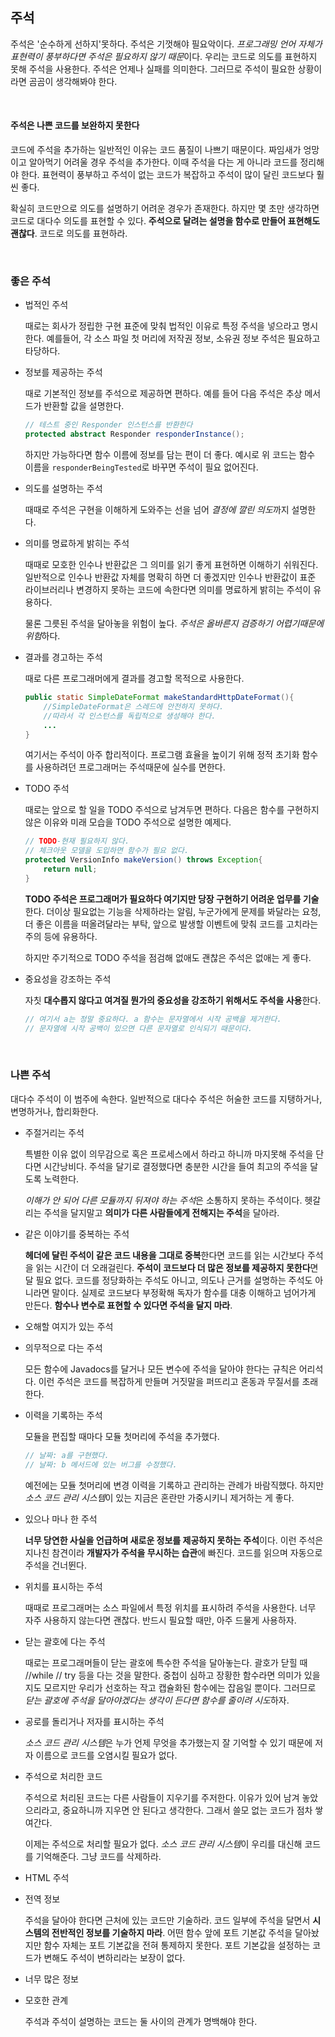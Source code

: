 ##  주석

주석은 '순수하게 선하지'못하다. 주석은 기껏해야 필요악이다. *프로그래밍 언어 자체가 표현력이 풍부하다면 주석은 필요하지 않기 때문*이다. 우리는 코드로 의도를 표현하지 못해 주석을 사용한다. 주석은 언제나 실패를 의미한다. 그러므로 주석이 필요한 상황이라면 곰곰이 생각해봐야 한다.

<br>

#### 주석은 나쁜 코드를 보완하지 못한다

코드에 주석을 추가하는 일반적인 이유는 코드 품질이 나쁘기 때문이다. 짜임새가 엉망이고 알아먹기 어려울 경우 주석을 추가한다. 이때 주석을 다는 게 아니라 코드를 정리해야 한다. 표현력이 풍부하고 주석이 없는 코드가 복잡하고 주석이 많이 달린 코드보다 훨씬 좋다.

확실히 코드만으로 의도를 설명하기 어려운 경우가 존재한다. 하지만 몇 초만 생각하면 코드로 대다수 의도를 표현할 수 있다. **주석으로 달려는 설명을 함수로 만들어 표현해도 괜찮다**. 코드로 의도를 표현하라.

<BR>

### 좋은 주석

- 법적인 주석

  때로는 회사가 정립한 구현 표준에 맞춰 법적인 이유로 특정 주석을 넣으라고 명시한다. 예를들어, 각 소스 파일 첫 머리에 저작권 정보, 소유권 정보 주석은 필요하고 타당하다.

- 정보를 제공하는 주석

  때로 기본적인 정보를 주석으로 제공하면 편하다. 예를 들어 다음 주석은 추상 메서드가 반환할 값을 설명한다.

  ```java
  // 테스트 중인 Responder 인스턴스를 반환한다
  protected abstract Responder responderInstance();
  ```

  하지만 가능하다면 함수 이름에 정보를 담는 편이 더 좋다. 예시로 위 코드는 함수 이름을 `responderBeingTested`로 바꾸면 주석이 필요 없어진다.

- 의도를 설명하는 주석

  때때로 주석은 구현을 이해하게 도와주는 선을 넘어 *결정에 깔린 의도*까지 설명한다.

- 의미를 명료하게 밝히는 주석

  때때로 모호한 인수나 반환값은 그 의미를 읽기 좋게 표현하면 이해하기 쉬워진다. 일반적으로 인수나 반환값 자체를 명확히 하면 더 좋겠지만 인수나 반환값이 표준 라이브러리나 변경하지 못하는 코드에 속한다면 의미를 명료하게 밝히는 주석이 유용하다.

  물론 그릇된 주석을 달아놓을 위험이 높다. *주석은 올바른지 검증하기 어렵기때문에 위험*하다.

- 결과를 경고하는 주석

  때로 다른 프로그래머에게 결과를 경고할 목적으로 사용한다. 

  ```java
  public static SimpleDateFormat makeStandardHttpDateFormat(){
      //SimpleDateFormat은 스레드에 안전하지 못하다.
      //따라서 각 인스턴스를 독립적으로 생성해야 한다.
      ...
  }
  ```

  여기서는 주석이 아주 합리적이다. 프로그램 효율을 높이기 위해 정적 초기화 함수를 사용하려던 프로그래머는 주석때문에 실수를 면한다.

- TODO 주석

  때로는 앞으로 할 일을 TODO 주석으로 남겨두면 편하다. 다음은 함수를 구현하지 않은 이유와 미래 모습을 TODO 주석으로 설명한 예제다.

  ```JAVA
  // TODO-현재 필요하지 않다.
  // 체크아웃 모델을 도입하면 함수가 필요 없다.
  protected VersionInfo makeVersion() throws Exception{
      return null;
  }
  ```

  **TODO 주석은 프로그래머가 필요하다 여기지만 당장 구현하기 어려운 업무를 기술**한다. 더이상 필요없는 기능을 삭제하라는 알림, 누군가에게 문제를 봐달라는 요청, 더 좋은 이름을 떠올려달라는 부탁, 앞으로 발생할 이벤트에 맞춰 코드를 고치라는 주의 등에 유용하다. 

  하지만 주기적으로 TODO 주석을 점검해 없애도 괜찮은 주석은 없애는 게 좋다.

- 중요성을 강조하는 주석

  자칫 **대수롭지 않다고 여겨질 뭔가의 중요성을 강조하기 위해서도 주석을 사용**한다. 

  ```JAVA
  // 여기서 a는 정말 중요하다. a 함수는 문자열에서 시작 공백을 제거한다.
  // 문자열에 시작 공백이 있으면 다른 문자열로 인식되기 때문이다.
  ```

<BR>

### 나쁜 주석

대다수 주석이 이 범주에 속한다. 일반적으로 대다수 주석은 허술한 코드를 지탱하거나, 변명하거나, 합리화한다.

* 주절거리는 주석

  특별한 이유 없이 의무감으로 혹은 프로세스에서 하라고 하니까 마지못해 주석을 단다면 시간낭비다. 주석을 달기로 결정했다면 충분한 시간을 들여 최고의 주석을 달도록 노력한다.

  *이해가 안 되어 다른 모듈까지 뒤져야 하는 주석*은 소통하지 못하는 주석이다. 헷갈리는 주석을 달지말고 **의미가 다른 사람들에게 전해지는 주석**을 달아라.

* 같은 이야기를 중복하는 주석

  **헤더에 달린 주석이 같은 코드 내용을 그대로 중복**한다면 코드를 읽는 시간보다 주석을 읽는 시간이 더 오래걸린다. **주석이 코드보다 더 많은 정보를 제공하지 못한다**면 달 필요 없다. 코드를 정당화하는 주석도 아니고, 의도나 근거를 설명하는 주석도 아니라면 말이다. 실제로 코드보다 부정확해 독자가 함수를 대충 이해하고 넘어가게 만든다. **함수나 변수로 표현할 수 있다면 주석을 달지 마라**.

* 오해할 여지가 있는 주석

* 의무적으로 다는 주석

  모든 함수에 Javadocs를 달거나 모든 변수에 주석을 달아야 한다는 규칙은 어리석다. 이런 주석은 코드를 복잡하게 만들며 거짓말을 퍼뜨리고 혼동과 무질서를 초래한다.

* 이력을 기록하는 주석

  모듈을 편집할 때마다 모듈 첫머리에 주석을 추가했다.

  ```java
  // 날짜: a를 구현했다.
  // 날짜: b 메서드에 있는 버그를 수정했다.
  ```

  예전에는 모듈 첫머리에 변경 이력을 기록하고 관리하는 관례가 바람직했다. 하지만 *소스 코드 관리 시스템*이 있는 지금은 혼란만 가중시키니 제거하는 게 좋다.

* 있으나 마나 한 주석

  **너무 당연한 사실을 언급하며 새로운 정보를 제공하지 못하는 주석**이다. 이런 주석은 지나친 참견이라 **개발자가 주석을 무시하는 습관**에 빠진다. 코드를 읽으며 자동으로 주석을 건너뛴다. 

* 위치를 표시하는 주석

  때때로 프로그래머는 소스 파일에서 특정 위치를 표시하려 주석을 사용한다. 너무 자주 사용하지 않는다면 괜찮다. 반드시 필요할 때만, 아주 드물게 사용하자.

* 닫는 괄호에 다는 주석

  때로는 프로그래머들이 닫는 괄호에 특수한 주석을 달아놓는다. 괄호가 닫힐 때 //while // try 등을 다는 것을 말한다. 중첩이 심하고 장황한 함수라면 의미가 있을지도 모르지만 우리가 선호하는 작고 캡슐화된 함수에는 잡음일 뿐이다. 그러므로 *닫는 괄호에 주석을 달아야겠다는 생각이 든다면 함수를 줄이려 시도*하자.

* 공로를 돌리거나 저자를 표시하는 주석

  *소스 코드 관리 시스템*은 누가 언제 무엇을 추가했는지 잘 기억할 수 있기 때문에 저자 이름으로 코드를 오염시킬 필요가 없다.

* 주석으로 처리한 코드

  주석으로 처리된 코드는 다른 사람들이 지우기를 주저한다. 이유가 있어 남겨 놓았으리라고, 중요하니까 지우면 안 된다고 생각한다. 그래서 쓸모 없는 코드가 점차 쌓여간다. 

  이제는 주석으로 처리할 필요가 없다. *소스 코드 관리 시스템*이 우리를 대신해 코드를 기억해준다. 그냥 코드를 삭제하라.

* HTML 주석

* 전역 정보

  주석을 달아야 한다면 근처에 있는 코드만 기술하라. 코드 일부에 주석을 달면서 **시스템의 전반적인 정보를 기술하지 마라**. 어떤 함수 앞에 포트 기본값 주석을 달아놨지만 함수 자체는 포트 기본값을 전혀 통제하지 못한다. 포트 기본값을 설정하는 코드가 변해도 주석이 변하리라는 보장이 없다.

* 너무 많은 정보

* 모호한 관계

  주석과 주석이 설명하는 코드는 둘 사이의 관계가 명백해야 한다. 
